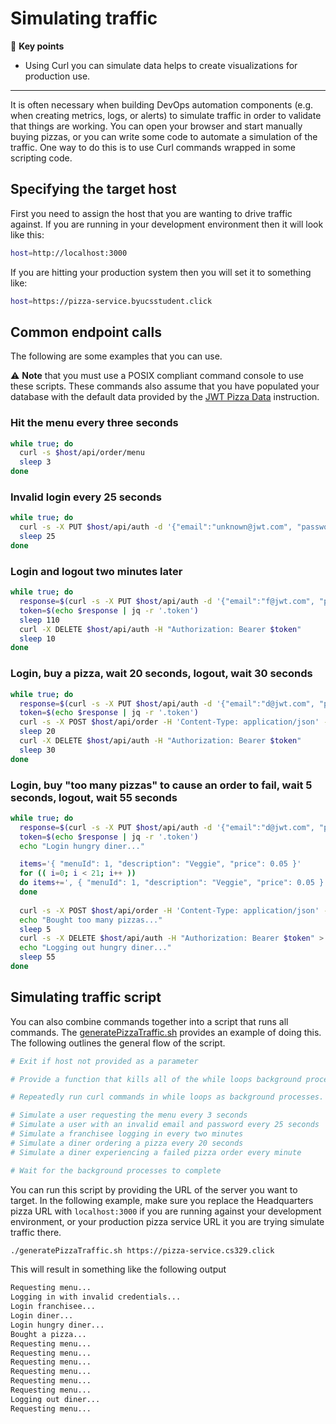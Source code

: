 # Simulating traffic

🔑 **Key points**

- Using Curl you can simulate data helps to create visualizations for production use.

---

It is often necessary when building DevOps automation components (e.g. when creating metrics, logs, or alerts) to simulate traffic in order to validate that things are working. You can open your browser and start manually buying pizzas, or you can write some code to automate a simulation of the traffic. One way to do this is to use Curl commands wrapped in some scripting code.

## Specifying the target host

First you need to assign the host that you are wanting to drive traffic against. If you are running in your development environment then it will look like this:

```sh
host=http://localhost:3000
```

If you are hitting your production system then you will set it to something like:

```sh
host=https://pizza-service.byucsstudent.click
```

## Common endpoint calls

The following are some examples that you can use.

⚠️ **Note** that you must use a POSIX compliant command console to use these scripts. These commands also assume that you have populated your database with the default data provided by the [JWT Pizza Data](../jwtPizzaData/jwtPizzaData.md) instruction.

### Hit the menu every three seconds

```sh
while true; do
  curl -s $host/api/order/menu
  sleep 3
done
```

### Invalid login every 25 seconds

```sh
while true; do
  curl -s -X PUT $host/api/auth -d '{"email":"unknown@jwt.com", "password":"bad"}' -H 'Content-Type: application/json'
  sleep 25
done
```

### Login and logout two minutes later

```sh
while true; do
  response=$(curl -s -X PUT $host/api/auth -d '{"email":"f@jwt.com", "password":"franchisee"}' -H 'Content-Type: application/json')
  token=$(echo $response | jq -r '.token')
  sleep 110
  curl -X DELETE $host/api/auth -H "Authorization: Bearer $token"
  sleep 10
done
```

### Login, buy a pizza, wait 20 seconds, logout, wait 30 seconds

```sh
while true; do
  response=$(curl -s -X PUT $host/api/auth -d '{"email":"d@jwt.com", "password":"diner"}' -H 'Content-Type: application/json')
  token=$(echo $response | jq -r '.token')
  curl -s -X POST $host/api/order -H 'Content-Type: application/json' -d '{"franchiseId": 1, "storeId":1, "items":[{ "menuId": 1, "description": "Veggie", "price": 0.05 }]}'  -H "Authorization: Bearer $token"
  sleep 20
  curl -X DELETE $host/api/auth -H "Authorization: Bearer $token"
  sleep 30
done
```

### Login, buy "too many pizzas" to cause an order to fail, wait 5 seconds, logout, wait 55 seconds

```sh
while true; do
  response=$(curl -s -X PUT $host/api/auth -d '{"email":"d@jwt.com", "password":"diner"}' -H 'Content-Type: application/json')
  token=$(echo $response | jq -r '.token')
  echo "Login hungry diner..."

  items='{ "menuId": 1, "description": "Veggie", "price": 0.05 }'
  for (( i=0; i < 21; i++ ))
  do items+=', { "menuId": 1, "description": "Veggie", "price": 0.05 }'
  done
  
  curl -s -X POST $host/api/order -H 'Content-Type: application/json' -d "{\"franchiseId\": 1, \"storeId\":1, \"items\":[$items]}"  -H "Authorization: Bearer $token"
  echo "Bought too many pizzas..."
  sleep 5
  curl -s -X DELETE $host/api/auth -H "Authorization: Bearer $token" > /dev/null
  echo "Logging out hungry diner..."
  sleep 55
done
```

## Simulating traffic script

You can also combine commands together into a script that runs all commands. The [generatePizzaTraffic.sh](simulatingTrafficExample/generatePizzaTraffic.sh) provides an example of doing this. The following outlines the general flow of the script.

```sh
# Exit if host not provided as a parameter

# Provide a function that kills all of the while loops background processes on CTRL-C

# Repeatedly run curl commands in while loops as background processes.

# Simulate a user requesting the menu every 3 seconds
# Simulate a user with an invalid email and password every 25 seconds
# Simulate a franchisee logging in every two minutes
# Simulate a diner ordering a pizza every 20 seconds
# Simulate a diner experiencing a failed pizza order every minute 

# Wait for the background processes to complete
```

You can run this script by providing the URL of the server you want to target. In the following example, make sure you replace the Headquarters pizza URL with `localhost:3000` if you are running against your development environment, or your production pizza service URL it you are trying simulate traffic there.

```sh
./generatePizzaTraffic.sh https://pizza-service.cs329.click
```

This will result in something like the following output

```sh
Requesting menu...
Logging in with invalid credentials...
Login franchisee...
Login diner...
Login hungry diner...
Bought a pizza...
Requesting menu...
Requesting menu...
Requesting menu...
Requesting menu...
Requesting menu...
Requesting menu...
Logging out diner...
Requesting menu...
```
